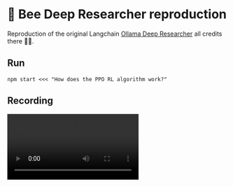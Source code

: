 # 🐝 Bee Deep Researcher reproduction

Reproduction of the original Langchain [Ollama Deep Researcher](https://github.com/langchain-ai/ollama-deep-researcher/blob/main/README.md) all credits there 🙏👏.

## Run

`npm start <<< "How does the PPO RL algorithm work?"`

## Recording
<video src="media/recording.mp4" controls="controls" style="max-width: 1000px;">
</video>
